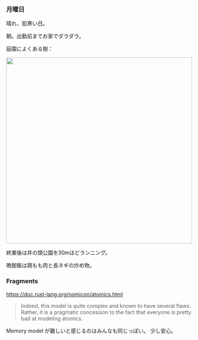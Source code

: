 ### 月曜日

晴れ、肌寒い日。

朝。出勤前までお家でダラダラ。

庭園によくある樹：

<img src="https://i.imgur.com/MhebmWW.jpg" width="500">

終業後は井の頭公園を30mほどランニング。

晩御飯は鶏もも肉と長ネギの炒め物。

### Fragments

https://doc.rust-lang.org/nomicon/atomics.html

> Indeed, this model is quite complex and known to have several flaws. Rather, it is a pragmatic concession to the fact that everyone is pretty bad at modeling atomics. 

Memory model が難しいと感じるのはみんなも同じっぽい。
少し安心。